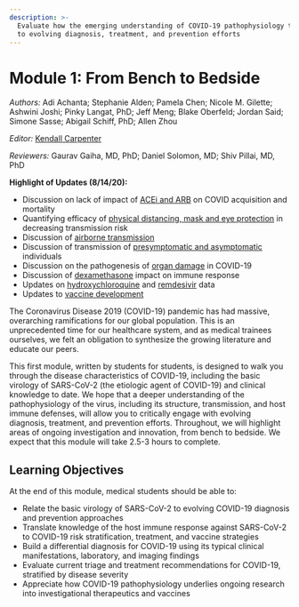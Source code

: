 ```yaml
---
description: >-
  Evaluate how the emerging understanding of COVID-19 pathophysiology translates
  to evolving diagnosis, treatment, and prevention efforts
---
```


# Module 1: From Bench to Bedside

_Authors:_ Adi Achanta; Stephanie Alden; Pamela Chen; Nicole M. Gilette; Ashwini Joshi; Pinky Langat, PhD; Jeff Meng; Blake Oberfeld; Jordan Said; Simone Sasse; Abigail Schiff, PhD; Allen Zhou

_Editor:_ [Kendall Carpenter](mailto:kendall_carpenter@hms.harvard.edu)

_Reviewers:_ Gaurav Gaiha, MD, PhD; Daniel Solomon, MD; Shiv Pillai, MD, PhD

**Highlight of Updates \(8/14/20\):**

* Discussion on lack of impact of [ACEi and ARB](basic-virology-and-immunology.md#pathogenesis-of-covid-19-infection) on COVID acquisition and mortality
* Quantifying efficacy of [physical distancing, mask and eye protection](basic-virology-and-immunology.md#pathogenesis-of-covid-19-infection) in decreasing transmission risk
* Discussion of [airborne transmission](basic-virology-and-immunology.md#pathogenesis-of-covid-19-infection)
* Discussion of transmission of [presymptomatic and asymptomatic](basic-virology-and-immunology.md#pathogenesis-of-covid-19-infection) individuals
* Discussion on the pathogenesis of [organ damage](basic-virology-and-immunology.md#pathogenesis-of-covid-19-infection) in COVID-19
* Discussion of [dexamethasone](basic-virology-and-immunology.md#innate-immune-response) impact on immune response
* Updates on [hydroxychloroquine](investigational-therapeutics-and-vaccine-development.md#chloroquine-and-hydroxychloroquine) and [remdesivir](investigational-therapeutics-and-vaccine-development.md#remdesivir) data
* Updates to [vaccine development](investigational-therapeutics-and-vaccine-development.md#vaccines)

The Coronavirus Disease 2019 \(COVID-19\) pandemic has had massive, overarching ramifications for our global population. This is an unprecedented time for our healthcare system, and as medical trainees ourselves, we felt an obligation to synthesize the growing literature and educate our peers. 

This first module, written by students for students, is designed to walk you through the disease characteristics of COVID-19, including the basic virology of SARS-CoV-2 \(the etiologic agent of COVID-19\) and clinical knowledge to date. We hope that a deeper understanding of the pathophysiology of the virus, including its structure, transmission, and host immune defenses, will allow you to critically engage with evolving diagnosis, treatment, and prevention efforts. Throughout, we will highlight areas of ongoing investigation and innovation, from bench to bedside. We expect that this module will take 2.5-3 hours to complete.

## Learning Objectives

At the end of this module, medical students should be able to:

* Relate the basic virology of SARS-CoV-2 to evolving COVID-19 diagnosis and prevention approaches
* Translate knowledge of the host immune response against SARS-CoV-2 to COVID-19 risk stratification, treatment, and vaccine strategies
* Build a differential diagnosis for COVID-19 using its typical clinical manifestations, laboratory, and imaging findings 
* Evaluate current triage and treatment recommendations for COVID-19, stratified by disease severity
* Appreciate how COVID-19 pathophysiology underlies ongoing research into investigational therapeutics and vaccines



